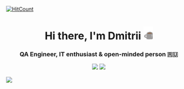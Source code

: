 [![HitCount](https://komarev.com/ghpvc/?username=rexfort9&abbreviated=true&label=Profile%20views&color=646258&style=plastic)](https://github.com/rexfort9)

<h1 align="center">Hi there, I'm Dmitrii </a>
<img src="index/coffee-is-love.gif" width="25px"></h1>
<h3 align="center">QA Engineer, IT enthusiast & open-minded person 🇷🇺</h3>

<div align='center'>

<div align="center"> 
</div>
  <img height=165 src="https://github-readme-stats.vercel.app/api/top-langs/?username=rexfort9&layout=compact&theme=dark" />
  <img height=165 src="https://github-readme-stats.vercel.app/api?username=rexfort9&show_icons=true&theme=dark&custom_title=Stats" />
</div>
</a>
<br>
</div>
<img src="https://capsule-render.vercel.app/api?type=waving&color=0:8298a9,100:d8d4d4&section=footer&height=120" />
</div>

<!--
**rexfort9/rexfort9** is a ✨ _special_ ✨ repository because its `README.md` (this file) appears on your GitHub profile.


### About me :sunglasses:
- Прочитал лучшие книги про тестирование; :fire:
- В тестировании с 2020 года;
- Актуализировал 450+ тест-кейсов;
- Умею пилотировать самолёт; :airplane:
- Обожаю музыку, кино и Stand UP; :musical_note:
- Занимаюсь боксом с тренером;
- За 2022 прочитал 18 книг;
- Собираю кубик Рубика за 1 минуту;
- Катаю на горных лыжах . :skier:

Мое кредо: Ученье – свет, а не ученье – тьма!


Here are some ideas to get you started:

- 🔭 I’m currently working on ...
- 🌱 I’m currently learning ...
- 👯 I’m looking to collaborate on ...
- 🤔 I’m looking for help with ...
- 💬 Ask me about ...
- 📫 How to reach me: ...
- 😄 Pronouns: ...
- ⚡ Fun fact: ...
-->
